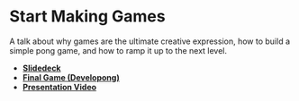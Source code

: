 # Start Making Games

A talk about why games are the ultimate creative expression, how to build a simple pong game, and how to ramp it up to the next level.

- **[Slidedeck](https://jackrugile.com/start-making-games)**
- **[Final Game (Developong)](https://jackrugile.com/start-making-games/#96)**
- **[Presentation Video](https://www.youtube.com/watch?v=Zj7PKrdKWu4)**
